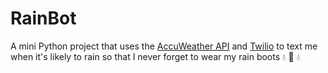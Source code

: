 # RainBot
A mini Python project that uses the [AccuWeather API](https://developer.accuweather.com/accuweather-forecast-api/apis/get/forecasts/v1/daily/1day/%7BlocationKey%7D) and [Twilio](https://www.twilio.com/) to text me when it's likely to rain so that I never forget to wear my rain boots :droplet: :hiking_boot: :droplet:
